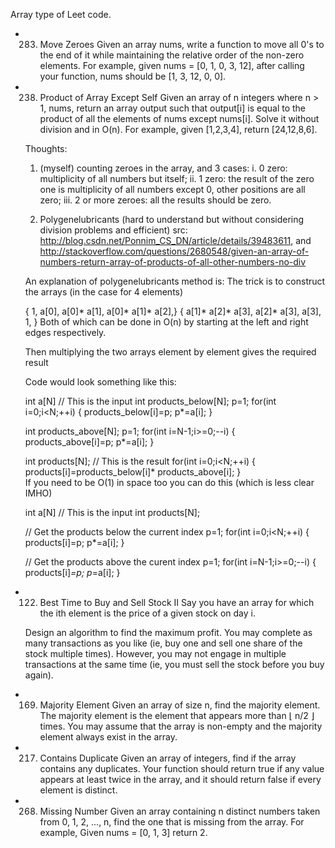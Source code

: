 Array type of Leet code.

- 283. Move Zeroes
	Given an array nums, write a function to move all 0's to the end of it while maintaining the relative order of the non-zero elements.
	For example, given nums = [0, 1, 0, 3, 12], after calling your function, nums should be [1, 3, 12, 0, 0].

- 238. Product of Array Except Self
  Given an array of n integers where n > 1, nums, return an array output such that output[i] is equal to the product of all the elements of nums except nums[i].
  Solve it without division and in O(n).
  For example, given [1,2,3,4], return [24,12,8,6].

  Thoughts:
  1. (myself) counting zeroes in the array, and 3 cases:
    i. 0 zero: multiplicity of all numbers but itself;
    ii. 1 zero: the result of the zero one is multiplicity of all numbers except 0, other positions are all zero;
    iii. 2 or more zeroes: all the results should be zero.

  2. Polygenelubricants (hard to understand but without considering division problems and efficient)
    src: http://blog.csdn.net/Ponnim_CS_DN/article/details/39483611, and http://stackoverflow.com/questions/2680548/given-an-array-of-numbers-return-array-of-products-of-all-other-numbers-no-div

    An explanation of polygenelubricants method is: The trick is to construct the arrays (in the case for 4 elements)

    {        1,             a[0],   a[0]* a[1],   a[0]* a[1]* a[2],}
    { a[1]* a[2]* a[3],  a[2]* a[3],   a[3],               1,  }
    Both of which can be done in O(n) by starting at the left and right edges respectively.

    Then multiplying the two arrays element by element gives the required result

    Code would look something like this:

    int a[N] // This is the input
    int products_below[N];
    p=1;
    for(int i=0;i<N;++i) {
      products_below[i]=p;
      p*=a[i];
    }

    int products_above[N];
    p=1;
    for(int i=N-1;i>=0;--i) {
        products_above[i]=p;
        p*=a[i];
    }     

    int products[N]; // This is the result
    for(int i=0;i<N;++i) {
      products[i]=products_below[i]* products_above[i];
}   
    If you need to be O(1) in space too you can do this (which is less clear IMHO)

    int a[N] // This is the input
    int products[N];

    // Get the products below the current index
    p=1;
    for(int i=0;i<N;++i) {
      products[i]=p;
      p*=a[i];
    }   

    // Get the products above the curent index
    p=1;
    for(int i=N-1;i>=0;--i) {
      products[i]*=p;
      p*=a[i];
    }   

- 122. Best Time to Buy and Sell Stock II
  Say you have an array for which the ith element is the price of a given stock on day i.

  Design an algorithm to find the maximum profit. You may complete as many transactions as you like (ie, buy one and sell one share of the stock multiple times). However, you may not engage in multiple transactions at the same time (ie, you must sell the stock before you buy again).

- 169. Majority Element
Given an array of size n, find the majority element. The majority element is the element that appears more than ⌊ n/2 ⌋ times.
You may assume that the array is non-empty and the majority element always exist in the array.

- 217. Contains Duplicate
  Given an array of integers, find if the array contains any duplicates. Your function should return true if any value appears at least twice in the array, and it should return false if every element is distinct.

- 268. Missing Number
  Given an array containing n distinct numbers taken from 0, 1, 2, ..., n, find the one that is missing from the array.
  For example,
  Given nums = [0, 1, 3] return 2.
